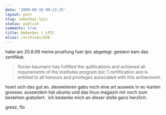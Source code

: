 ```yaml
---
date: '2009-09-18 09:13:25'
layout: post
slug: nebenbei-lpic
status: publish
comments: true
title: Nebenbei | LPIC
alias: /archives/638
---
```


habe am 20.8.09 meine pruefung fuer lpic abgelegt. gestern kam das zertifikat.

> florian baumann has fulfilled the qulifications and achieved all requirements of the institutes program lpic 1 certification and is entitled to all honours and privileges associated with this achievment.

hoert sich das gut an. desweiteren gabs noch eine art ausweis in ec-karten groesse. ausserdem hat ubuntu und das linux magazin mir noch zum bestehen gratuliert.  ich bedanke mich an dieser stelle ganz herzlich.

greez, flo
